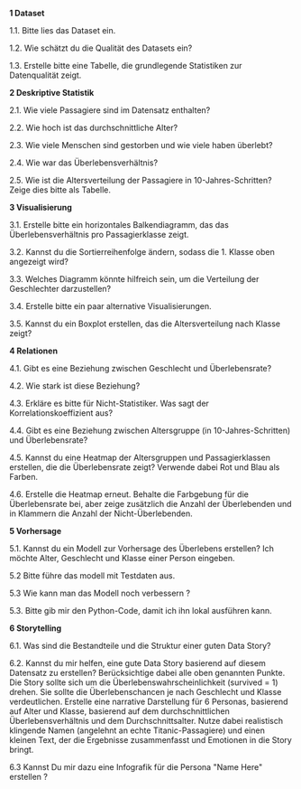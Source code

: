 **1 Dataset** 

1.1. Bitte lies das Dataset ein.

1.2. Wie schätzt du die Qualität des Datasets ein?

1.3. Erstelle bitte eine Tabelle, die grundlegende Statistiken zur Datenqualität zeigt.

**2 Deskriptive Statistik** 

2.1. Wie viele Passagiere sind im Datensatz enthalten?

2.2. Wie hoch ist das durchschnittliche Alter?

2.3. Wie viele Menschen sind gestorben und wie viele haben überlebt?

2.4. Wie war das Überlebensverhältnis?

2.5. Wie ist die Altersverteilung der Passagiere in 10-Jahres-Schritten? Zeige dies bitte als Tabelle.

**3 Visualisierung** 

3.1. Erstelle bitte ein horizontales Balkendiagramm, das das Überlebensverhältnis pro Passagierklasse zeigt.

3.2. Kannst du die Sortierreihenfolge ändern, sodass die 1. Klasse oben angezeigt wird?

3.3. Welches Diagramm könnte hilfreich sein, um die Verteilung der Geschlechter darzustellen?

3.4. Erstelle bitte ein paar alternative Visualisierungen.

3.5. Kannst du ein Boxplot erstellen, das die Altersverteilung nach Klasse zeigt?

**4 Relationen** 

4.1. Gibt es eine Beziehung zwischen Geschlecht und Überlebensrate?

4.2. Wie stark ist diese Beziehung?

4.3. Erkläre es bitte für Nicht-Statistiker. Was sagt der Korrelationskoeffizient aus?

4.4. Gibt es eine Beziehung zwischen Altersgruppe (in 10-Jahres-Schritten) und Überlebensrate?

4.5. Kannst du eine Heatmap der Altersgruppen und Passagierklassen erstellen, die die Überlebensrate zeigt? Verwende dabei Rot und Blau als Farben.

4.6. Erstelle die Heatmap erneut. Behalte die Farbgebung für die Überlebensrate bei, aber zeige zusätzlich die Anzahl der Überlebenden und in Klammern die Anzahl der Nicht-Überlebenden.

**5 Vorhersage** 

5.1. Kannst du ein Modell zur Vorhersage des Überlebens erstellen? Ich möchte Alter, Geschlecht und Klasse einer Person eingeben.

5.2  Bitte führe das modell mit Testdaten aus. 

5.3  Wie kann man das Modell noch verbessern ? 

5.3. Bitte gib mir den Python-Code, damit ich ihn lokal ausführen kann.

**6 Storytelling** 

6.1. Was sind die Bestandteile und die Struktur einer guten Data Story?

6.2. Kannst du mir helfen, eine gute Data Story basierend auf diesem Datensatz zu erstellen? Berücksichtige dabei alle oben genannten Punkte.
Die Story sollte sich um die Überlebenswahrscheinlichkeit (survived = 1) drehen.
Sie sollte die Überlebenschancen je nach Geschlecht und Klasse verdeutlichen.
Erstelle eine narrative Darstellung für 6 Personas, basierend auf Alter und Klasse, basierend auf dem durchschnittlichen Überlebensverhältnis und dem Durchschnittsalter. Nutze dabei realistisch klingende Namen (angelehnt an echte Titanic-Passagiere) und einen kleinen Text, der die Ergebnisse zusammenfasst und Emotionen in die Story bringt.

6.3 Kannst Du mir dazu eine Infografik für die Persona "Name Here" erstellen ?
